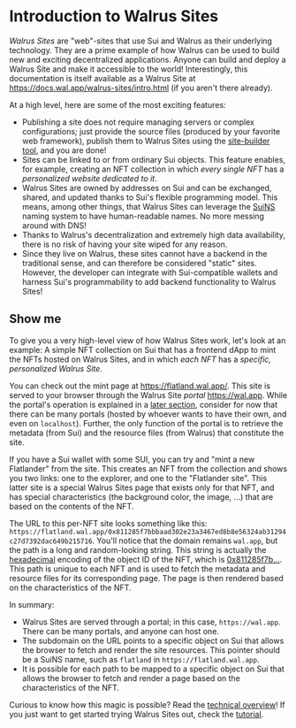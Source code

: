 # Introduction to Walrus Sites

*Walrus Sites* are "web"-sites that use Sui and Walrus as their underlying technology. They are a
prime example of how Walrus can be used to build new and exciting decentralized applications. Anyone
can build and deploy a Walrus Site and make it accessible to the world! Interestingly, this documentation
is itself available as a Walrus Site at <https://docs.wal.app/walrus-sites/intro.html> (if you
aren't there already).

At a high level, here are some of the most exciting features:

- Publishing a site does not require managing servers or complex configurations; just provide the
  source files (produced by your favorite web framework), publish them to Walrus Sites using the
  [site-builder tool](./overview.md#the-site-builder), and you are done!
- Sites can be linked to or from ordinary Sui objects. This feature enables, for example, creating an
  NFT collection in which *every single NFT* has a *personalized website dedicated to it*.
- Walrus Sites are owned by addresses on Sui and can be exchanged, shared, and updated thanks to
  Sui's flexible programming model. This means, among other things, that Walrus Sites can leverage
  the [SuiNS](https://suins.io/) naming system to have human-readable names. No more messing around
  with DNS!
- Thanks to Walrus's decentralization and extremely high data availability, there is no risk of
  having your site wiped for any reason.
- Since they live on Walrus, these sites cannot have a backend in the traditional sense, and can
  therefore be considered "static" sites. However, the developer can integrate with Sui-compatible
  wallets and harness Sui's programmability to add backend functionality to Walrus Sites!

## Show me

To give you a very high-level view of how Walrus Sites work, let's look at an example: A simple
NFT collection on Sui that has a frontend dApp to mint the NFTs hosted on Walrus Sites, and in
which *each NFT* has a *specific, personalized Walrus Site*.

You can check out the mint page at <https://flatland.wal.app/>. This site is served to your
browser through the Walrus Site *portal* <https://wal.app>. While the portal's operation is
explained in a [later section](./portal.md), consider for now that there can be many portals (hosted
by whoever wants to have their own, and even on `localhost`). Further, the only function of the
portal is to retrieve the metadata (from Sui) and the resource files (from Walrus) that constitute
the site.

If you have a Sui wallet with some SUI, you can try and "mint a new Flatlander" from the site. This
creates an NFT from the collection and shows you two links: one to the explorer, and one to the
"Flatlander site". This latter site is a special Walrus Sites page that exists only for that NFT,
and has special characteristics (the background color, the image, ...) that are based on the
contents of the NFT.

The URL to this per-NFT site looks something like this:
`https://flatland.wal.app/0x811285f7bbbaad302e23a3467ed8b8e56324ab31294c27d7392dac649b215716`.
You'll notice that the domain remains `wal.app`, but the path is a long and random-looking
string. This string is actually the [hexadecimal](https://simple.wikipedia.org/wiki/Hexadecimal)
encoding of the object ID of the NFT, which is [0x811285f7b...][flatlander]. This path is unique to
each NFT and is used to fetch the metadata and resource files for its corresponding page. The page
is then rendered based on the characteristics of the NFT.

In summary:

- Walrus Sites are served through a portal; in this case, `https://wal.app`. There can be many
  portals, and anyone can host one.
- The subdomain on the URL points to a specific object on Sui that allows the browser to fetch and
  render the site resources. This pointer should be a SuiNS name, such as `flatland` in
  `https://flatland.wal.app`.
- It is possible for each path to be mapped to a specific object on Sui that allows the browser to
  fetch and render a page based on the characteristics of the NFT.

Curious to know how this magic is possible? Read the [technical overview](./overview.md)! If you
just want to get started trying Walrus Sites out, check the [tutorial](./tutorial.md).

[flatlander]: https://suiscan.xyz/mainnet/object/0x811285f7bbbaad302e23a3467ed8b8e56324ab31294c27d7392dac649b215716
